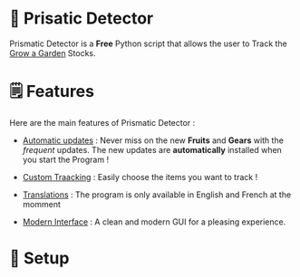# 🌱 Prisatic Detector

Prismatic Detector is a __Free__ Python script that allows the user to Track the [Grow a Garden](https://www.roblox.com/games/126884695634066/Grow-a-Garden) Stocks.

# 🗒️ Features
Here are the main features of Prismatic Detector : 

- <ins> Automatic updates</ins> : Never miss on the new __Fruits__ and __Gears__ with the _frequent_ updates. The new updates are **automatically** installed when you start the Program !

- <ins> Custom Traacking</ins> : Easily choose the items you want to track !

- <ins> Translations</ins> : The program is only available in English and French at the momment

- <ins> Modern Interface</ins> : A clean and modern GUI for a pleasing experience.

# 🔌 Setup



